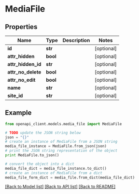 # MediaFile


## Properties

Name | Type | Description | Notes
------------ | ------------- | ------------- | -------------
**id** | **str** |  | [optional] 
**attr_hidden** | **bool** |  | [optional] 
**attr_hidden_id** | **str** |  | [optional] 
**attr_no_delete** | **bool** |  | [optional] 
**attr_no_edit** | **bool** |  | [optional] 
**name** | **str** |  | [optional] 
**site_id** | **str** |  | [optional] 

## Example

```python
from openapi_client.models.media_file import MediaFile

# TODO update the JSON string below
json = "{}"
# create an instance of MediaFile from a JSON string
media_file_instance = MediaFile.from_json(json)
# print the JSON string representation of the object
print MediaFile.to_json()

# convert the object into a dict
media_file_dict = media_file_instance.to_dict()
# create an instance of MediaFile from a dict
media_file_form_dict = media_file.from_dict(media_file_dict)
```
[[Back to Model list]](../README.md#documentation-for-models) [[Back to API list]](../README.md#documentation-for-api-endpoints) [[Back to README]](../README.md)


